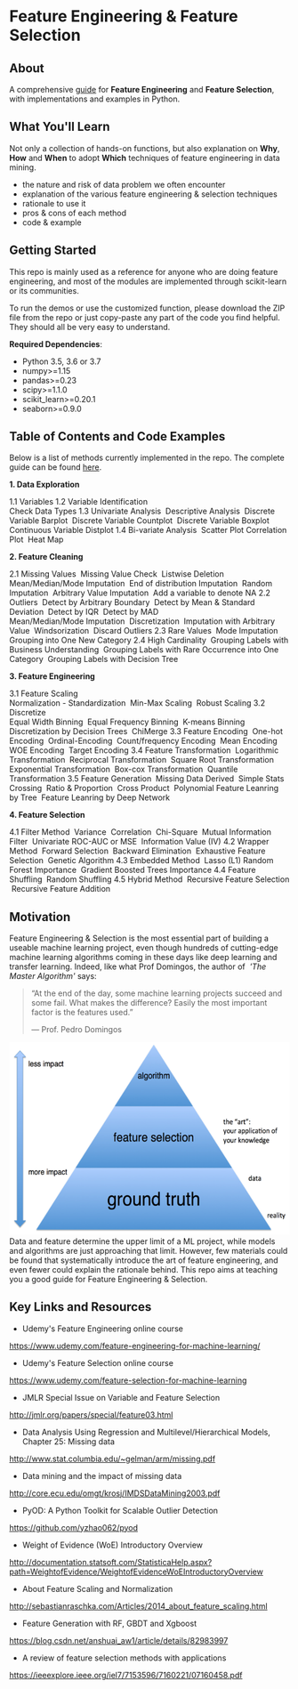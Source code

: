 # Feature Engineering & Feature Selection

## About

A comprehensive [guide]() for **Feature Engineering** and **Feature Selection**, with implementations and examples in Python.



## What You'll Learn

Not only a collection of hands-on functions, but also explanation on  **Why**, **How** and **When** to adopt **Which** techniques of feature engineering in data mining. 

- the nature and risk of data problem we often encounter
- explanation of the various feature engineering & selection techniques
- rationale to use it
- pros & cons of each method 
- code & example



## Getting Started

This repo is mainly used as a reference for anyone who are doing feature engineering, and most of the modules are implemented through scikit-learn or its communities.

To run the demos or use the customized function,  please download the ZIP file from the repo or just copy-paste any part of the code you find helpful. They should all be very easy to understand.

**Required Dependencies**:

- Python 3.5, 3.6 or 3.7
- numpy>=1.15
- pandas>=0.23
- scipy>=1.1.0
- scikit_learn>=0.20.1
- seaborn>=0.9.0



## Table of Contents and Code Examples

Below is a list of methods currently implemented in the repo. The complete guide can be found [here]().

**1. Data Exploration**

   1.1 Variables 
   1.2 Variable Identification   
   ​          Check Data Types
   1.3 Univariate Analysis
   ​          Descriptive Analysis
   ​          Discrete Variable Barplot
   ​          Discrete Variable Countplot
   ​          Discrete Variable Boxplot
   ​          Continuous Variable Distplot
   1.4 Bi-variate Analysis
   ​          Scatter Plot
   ​          Correlation Plot
   ​          Heat Map

**2. Feature Cleaning**

   2.1 Missing Values
   ​          Missing Value Check
   ​          Listwise Deletion
   ​          Mean/Median/Mode Imputation
   ​          End of distribution Imputation
   ​          Random Imputation
   ​          Arbitrary Value Imputation
   ​          Add a variable to denote NA
   2.2 Outliers
   ​          Detect by Arbitrary Boundary
   ​          Detect by Mean & Standard Deviation
   ​          Detect by IQR 
   ​          Detect by MAD   
   ​          Mean/Median/Mode Imputation
   ​          Discretization
   ​          Imputation with Arbitrary Value
   ​          Windsorization
   ​          Discard Outliers
   2.3 Rare Values
   ​          Mode Imputation  
   ​          Grouping into One New Category
   2.4 High Cardinality
   ​          Grouping Labels with Business Understanding 
   ​          Grouping Labels with Rare Occurrence into One Category
   ​          Grouping Labels with Decision Tree

**3. Feature Engineering**

   3.1 Feature Scaling  
   ​          Normalization - Standardization 
   ​          Min-Max Scaling
   ​          Robust Scaling
   3.2 Discretize   
   ​          Equal Width Binning
   ​          Equal Frequency Binning
   ​          K-means Binning   
   ​          Discretization by Decision Trees
   ​          ChiMerge
   3.3 Feature Encoding
   ​          One-hot Encoding
   ​          Ordinal-Encoding
   ​          Count/frequency Encoding 
   ​          Mean Encoding
   ​          WOE Encoding
   ​          Target Encoding
   3.4 Feature Transformation
   ​          Logarithmic Transformation
   ​          Reciprocal Transformation
   ​          Square Root Transformation
   ​          Exponential Transformation
   ​          Box-cox Transformation
   ​          Quantile Transformation
   3.5 Feature Generation
   ​          Missing Data Derived
   ​          Simple Stats
   ​          Crossing
   ​          Ratio & Proportion
   ​          Cross Product
   ​          Polynomial
   ​          Feature Leanring by Tree
   ​          Feature Leanring by Deep Network

**4. Feature Selection**

   4.1 Filter Method
   ​          Variance
   ​          Correlation
   ​          Chi-Square
   ​          Mutual Information Filter
   ​          Univariate ROC-AUC or MSE
   ​          Information Value (IV)
   4.2 Wrapper Method
   ​          Forward Selection
   ​          Backward Elimination
   ​          Exhaustive Feature Selection
   ​          Genetic Algorithm
   4.3 Embedded Method
   ​          Lasso (L1)
   ​          Random Forest Importance
   ​          Gradient Boosted Trees Importance
   4.4 Feature Shuffling
   ​          Random Shuffling
   4.5 Hybrid Method
   ​          Recursive Feature Selection 
   ​          Recursive Feature Addition




## Motivation

Feature Engineering & Selection is the most essential part of building a useable machine learning project, even though hundreds of cutting-edge machine learning algorithms coming in these days like deep learning and transfer learning. Indeed, like what Prof Domingos, the author of  *'The Master Algorithm'* says:

> “At the end of the day, some machine learning projects succeed and some fail. What makes the difference? Easily the most important factor is the features used.”
>
> — Prof. Pedro Domingos

![001](./images/001.png)
Data and feature determine the upper limit of a ML project, while models and algorithms are just approaching that limit. However, few materials could be found that systematically introduce the art of feature engineering, and even fewer could explain the rationale behind. This repo aims at teaching you a good guide for Feature Engineering & Selection.



## Key Links and Resources

- Udemy's Feature Engineering online course

https://www.udemy.com/feature-engineering-for-machine-learning/

- Udemy's Feature Selection online course

https://www.udemy.com/feature-selection-for-machine-learning

- JMLR Special Issue on Variable and Feature Selection

http://jmlr.org/papers/special/feature03.html

- Data Analysis Using Regression and Multilevel/Hierarchical Models, Chapter 25: Missing data

http://www.stat.columbia.edu/~gelman/arm/missing.pdf

- Data mining and the impact of missing data

http://core.ecu.edu/omgt/krosj/IMDSDataMining2003.pdf

- PyOD: A Python Toolkit for Scalable Outlier Detection

https://github.com/yzhao062/pyod

- Weight of Evidence (WoE) Introductory Overview

http://documentation.statsoft.com/StatisticaHelp.aspx?path=WeightofEvidence/WeightofEvidenceWoEIntroductoryOverview

- About Feature Scaling and Normalization

http://sebastianraschka.com/Articles/2014_about_feature_scaling.html

- Feature Generation with RF, GBDT and Xgboost

https://blog.csdn.net/anshuai_aw1/article/details/82983997

- A review of feature selection methods with applications

https://ieeexplore.ieee.org/iel7/7153596/7160221/07160458.pdf


